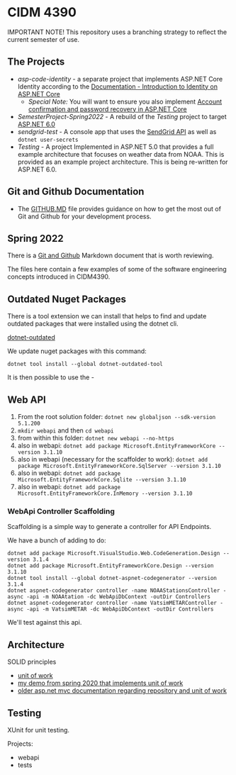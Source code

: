 # CIDM 4390

IMPORTANT NOTE!  This repository uses a branching strategy to reflect the current semester of use.

## The Projects 

* *asp-code-identity* - a separate project that implements ASP.NET Core Identity according to the [Documentation - Introduction to Identity on ASP.NET Core](https://docs.microsoft.com/en-us/aspnet/core/security/authentication/identity?view=aspnetcore-6.0&tabs=netcore-cli)
    * *Special Note:* You will want to ensure you also implement [Account confirmation and password recovery in ASP.NET Core](https://docs.microsoft.com/en-us/aspnet/core/security/authentication/accconfirm?view=aspnetcore-6.0&tabs=netcore-cli)
* *SemesterProject-Spring2022* - A rebuild of the *Testing* project to target [ASP.NET 6.0](https://docs.microsoft.com/en-us/aspnet/core/?view=aspnetcore-6.0)
* *sendgrid-test* - A console app that uses the [SendGrid API](https://github.com/sendgrid/sendgrid-csharp) as well as `dotnet user-secrets`
* *Testing* - A project Implemented in ASP.NET 5.0 that provides a full example architecture that focuses on weather data from NOAA. This is provided as an example project architecture.  This is being re-written for ASP.NET 6.0.

## Git and Github Documentation

* The [GITHUB.MD](GITHUB.MD) file provides guidance on how to get the most out of Git and Github for your development process.

## Spring 2022
There is a [Git and Github](GITHUB.MD) Markdown document that is worth reviewing.

The files here contain a few examples of some of the software engineering concepts introduced in CIDM4390.

## Outdated Nuget Packages

There is a tool extension we can install that helps to find and update outdated packages that were installed using the dotnet cli.

[dotnet-outdated](https://github.com/dotnet-outdated/dotnet-outdated)

We update nuget packages with this command:

`dotnet tool install --global dotnet-outdated-tool`

It is then possible to use the -

## Web API

1. From the root solution folder: `dotnet new globaljson --sdk-version 5.1.200`
2. `mkdir webapi` and then `cd webapi`
3. from within this folder: `dotnet new webapi --no-https`
4. also in webapi: `dotnet add package Microsoft.EntityFrameworkCore --version 3.1.10`
5. also in webapi (necessary for the scaffolder to work): `dotnet add package Microsoft.EntityFrameworkCore.SqlServer --version 3.1.10`
5. also in webapi: `dotnet add package Microsoft.EntityFrameworkCore.Sqlite --version 3.1.10`
6. also in webapi: `dotnet add package Microsoft.EntityFrameworkCore.InMemory --version 3.1.10`

### WebApi Controller Scaffolding

Scaffolding is a simple way to generate a controller for API Endpoints.

We have a bunch of adding to do:

```
dotnet add package Microsoft.VisualStudio.Web.CodeGeneration.Design --version 3.1.4
dotnet add package Microsoft.EntityFrameworkCore.Design --version 3.1.10
dotnet tool install --global dotnet-aspnet-codegenerator --version 3.1.4
dotnet aspnet-codegenerator controller -name NOAAStationsController -async -api -m NOAAtation -dc WebApiDbContext -outDir Controllers
dotnet aspnet-codegenerator controller -name VatsimMETARController -async -api -m VatsimMETAR -dc WebApiDbContext -outDir Controllers
```

We'll test against this api.

## Architecture

SOLID principles

* [unit of work](https://pradeeploganathan.com/architecture/repository-and-unit-of-work-pattern-asp-net-core-3-1/)
* [my demo from spring 2020 that implements unit of work](https://github.com/ahuimanu/wizarddemo)
* [older asp.net mvc documentation regarding repository and unit of work](https://docs.microsoft.com/en-us/aspnet/mvc/overview/older-versions/getting-started-with-ef-5-using-mvc-4/implementing-the-repository-and-unit-of-work-patterns-in-an-asp-net-mvc-application)

## Testing

XUnit for unit testing.

Projects:
* webapi
* tests
